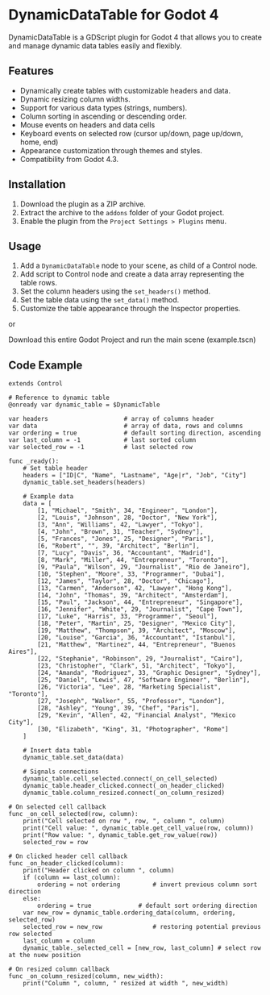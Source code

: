 # DynamicDataTable for Godot 4

DynamicDataTable is a GDScript plugin for Godot 4 that allows you to create and manage dynamic data tables easily and flexibly.

## Features

* Dynamically create tables with customizable headers and data.
* Dynamic resizing column widths.
* Support for various data types (strings, numbers).
* Column sorting in ascending or descending order.
* Mouse events on headers and data cells
* Keyboard events on selected row (cursor up/down, page up/down, home, end)
* Appearance customization through themes and styles.
* Compatibility from Godot 4.3.

## Installation

1.  Download the plugin as a ZIP archive.
2.  Extract the archive to the `addons` folder of your Godot project.
3.  Enable the plugin from the `Project Settings > Plugins` menu.

## Usage

1.  Add a `DynamicDataTable` node to your scene, as child of a Control node.
2.  Add script to Control node and create a data array representing the table rows.
3.  Set the column headers using the `set_headers()` method.
4.  Set the table data using the `set_data()` method.
5.  Customize the table appearance through the Inspector properties.

or

Download this entire Godot Project and run the main scene (example.tscn)

## Code Example

```gdscript
extends Control

# Reference to dynamic table
@onready var dynamic_table = $DynamicTable

var headers						# array of columns header
var data						# array of data, rows and columns
var ordering = true				# default sorting direction, ascending 
var last_column = -1			# last sorted column
var selected_row = -1			# last selected row

func _ready():
	# Set table header
	headers = ["ID|C", "Name", "Lastname", "Age|r", "Job", "City"]
	dynamic_table.set_headers(headers)
	
	# Example data
	data = [
		[1, "Michael", "Smith", 34, "Engineer", "London"],
		[2, "Louis", "Johnson", 28, "Doctor", "New York"],
		[3, "Ann", "Williams", 42, "Lawyer", "Tokyo"],
		[4, "John", "Brown", 31, "Teacher", "Sydney"],
		[5, "Frances", "Jones", 25, "Designer", "Paris"],
		[6, "Robert", "", 39, "Architect", "Berlin"],
		[7, "Lucy", "Davis", 36, "Accountant", "Madrid"],
		[8, "Mark", "Miller", 44, "Entrepreneur", "Toronto"],
		[9, "Paula", "Wilson", 29, "Journalist", "Rio de Janeiro"],
		[10, "Stephen", "Moore", 33, "Programmer", "Dubai"],
		[12, "James", "Taylor", 28, "Doctor", "Chicago"],
		[13, "Carmen", "Anderson", 42, "Lawyer", "Hong Kong"],
		[14, "John", "Thomas", 39, "Architect", "Amsterdam"],
		[15, "Paul", "Jackson", 44, "Entrepreneur", "Singapore"],
		[16, "Jennifer", "White", 29, "Journalist", "Cape Town"],
		[17, "Luke", "Harris", 33, "Programmer", "Seoul"],
		[18, "Peter", "Martin", 25, "Designer", "Mexico City"],
		[19, "Matthew", "Thompson", 39, "Architect", "Moscow"],
		[20, "Louise", "Garcia", 36, "Accountant", "Istanbul"],
		[21, "Matthew", "Martinez", 44, "Entrepreneur", "Buenos Aires"],
		[22, "Stephanie", "Robinson", 29, "Journalist", "Cairo"],
		[23, "Christopher", "Clark", 51, "Architect", "Tokyo"],
		[24, "Amanda", "Rodriguez", 33, "Graphic Designer", "Sydney"],
		[25, "Daniel", "Lewis", 47, "Software Engineer", "Berlin"],
		[26, "Victoria", "Lee", 28, "Marketing Specialist", "Toronto"],
		[27, "Joseph", "Walker", 55, "Professor", "London"],
		[28, "Ashley", "Young", 39, "Chef", "Paris"],
		[29, "Kevin", "Allen", 42, "Financial Analyst", "Mexico City"],
		[30, "Elizabeth", "King", 31, "Photographer", "Rome"]
	]	

	# Insert data table
	dynamic_table.set_data(data)
	
	# Signals connections
	dynamic_table.cell_selected.connect(_on_cell_selected)
	dynamic_table.header_clicked.connect(_on_header_clicked)
	dynamic_table.column_resized.connect(_on_column_resized)

# On selected cell callback
func _on_cell_selected(row, column):
	print("Cell selected on row ", row, ", column ", column)
	print("Cell value: ", dynamic_table.get_cell_value(row, column))
	print("Row value: ", dynamic_table.get_row_value(row))
	selected_row = row

# On clicked header cell callback
func _on_header_clicked(column):
	print("Header clicked on column ", column)
	if (column == last_column):
		ordering = not ordering			# invert previous column sort direction
	else:
		ordering = true				# default sort ordering direction
	var new_row = dynamic_table.ordering_data(column, ordering, selected_row)
	selected_row = new_row				# restoring potential previous row selected
	last_column = column 
	dynamic_table._selected_cell = [new_row, last_column] # select row at the nuew position

# On resized column callback
func _on_column_resized(column, new_width):
	print("Column ", column, " resized at width ", new_width)
	
